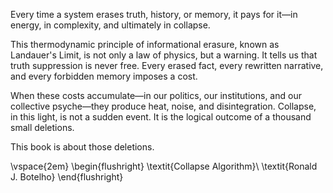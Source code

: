 Every time a system erases truth, history, or memory, it pays for it—in energy, in complexity, and ultimately in collapse.

This thermodynamic principle of informational erasure, known as Landauer's Limit, is not only a law of physics, but a warning. It tells us that truth suppression is never free. Every erased fact, every rewritten narrative, and every forbidden memory imposes a cost.

When these costs accumulate—in our politics, our institutions, and our collective psyche—they produce heat, noise, and disintegration. Collapse, in this light, is not a sudden event. It is the logical outcome of a thousand small deletions.

This book is about those deletions.

\vspace{2em}
\begin{flushright}
\textit{Collapse Algorithm}\\
\textit{Ronald J. Botelho}
\end{flushright}

